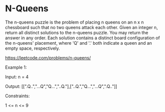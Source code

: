 # N-Queens
The n-queens puzzle is the problem of placing n queens on an n x n chessboard such that no two queens attack each other.  Given an integer n, return all distinct solutions to the n-queens puzzle. You may return the answer in any order.  Each solution contains a distinct board configuration of the n-queens' placement, where 'Q' and '.' both indicate a queen and an empty space, respectively.

https://leetcode.com/problems/n-queens/


Example 1:


Input: n = 4


Output: [[".Q..","...Q","Q...","..Q."],["..Q.","Q...","...Q",".Q.."]]


Constraints:


1 <= n <= 9
